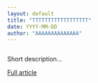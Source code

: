 ```yaml
---
layout: default
title: "TTTTTTTTTTTTTTTTTT"
date: YYYY-MM-DD
author: "AAAAAAAAAAAAAA"
---
```


<img src="thumbnail.png" alt="" />

Short description...

[Full article](URL_TO_FULL_ARTICLE)<br>

